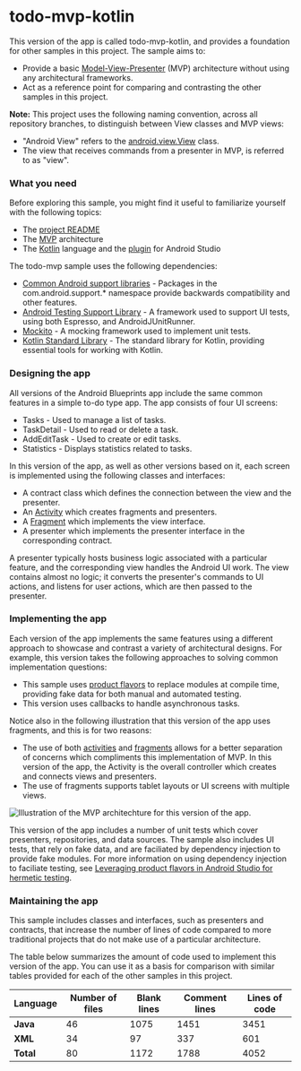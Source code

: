 # todo-mvp-kotlin

This version of the app is called todo-mvp-kotlin, and provides a foundation for other samples in this project. The sample aims to:

* Provide a basic [Model-View-Presenter](https://en.wikipedia.org/wiki/Model%E2%80%93view%E2%80%93presenter) (MVP) architecture without using any architectural frameworks.
* Act as a reference point for comparing and contrasting the other samples in this project.

**Note:** This project uses the following naming convention, across all repository branches, to distinguish between View classes and MVP views:

* "Android View" refers to the [android.view.View](https://developer.android.com/reference/android/view/View.html) class.
* The view that receives commands from a presenter in MVP, is referred to as "view".

### What you need

Before exploring this sample, you might find it useful to familiarize yourself with the following topics:

* The [project README](https://github.com/googlesamples/android-architecture/tree/master)
* The [MVP](https://en.wikipedia.org/wiki/Model%E2%80%93view%E2%80%93presenter) architecture
* The [Kotlin](https://kotlinlang.org/) language and the [plugin](https://kotlinlang.org/docs/tutorials/kotlin-android.html) for Android Studio
  
The todo-mvp sample uses the following dependencies:
* [Common Android support libraries](https://developer.android.com/topic/libraries/support-library/index.html) -  Packages in the com.android.support.* namespace provide backwards compatibility and other features.
* [Android Testing Support Library](https://developer.android.com/topic/libraries/testing-support-library/index.html) -  A framework used to support UI tests, using both Espresso, and AndroidJUnitRunner.
* [Mockito](http://site.mockito.org/) - A mocking framework used to implement unit tests.
* [Kotlin Standard Library](https://kotlinlang.org/api/latest/jvm/stdlib/) - The standard library for Kotlin, providing essential tools for working with Kotlin.

### Designing the app

All versions of the Android Blueprints app include the same common features in a simple to-do type app. The app consists of four UI screens: 
* Tasks - Used to manage a list of tasks.
* TaskDetail - Used to read or delete a task.
* AddEditTask - Used to create or edit tasks.
* Statistics - Displays statistics related to tasks.

In this version of the app, as well as other versions based on it, each screen is implemented using the following classes and interfaces:

* A contract class which defines the connection between the view and the presenter.
* An [Activity](https://developer.android.com/reference/android/app/Activity.html) which creates fragments and presenters.
* A [Fragment](https://developer.android.com/reference/android/app/Fragment.html) which implements the view interface.
* A presenter which implements the presenter interface in the corresponding contract.

A presenter typically hosts business logic associated with a particular feature, and the corresponding view handles the Android UI work. The view contains almost no logic; it converts the presenter's commands to UI actions, and listens for user actions, which are then passed to the presenter.

### Implementing the app

Each version of the app implements the same features using a different approach to showcase and contrast a variety of architectural designs. For example, this version takes the following approaches to solving common implementation questions:

* This sample uses [product flavors](https://developer.android.com/studio/build/build-variants.html) to replace modules at compile time, providing fake data for both manual and automated testing. 
* This version uses callbacks to handle asynchronous tasks. 

Notice also in the following illustration that this version of the app uses fragments, and this is for two reasons:

* The use of both [activities](https://developer.android.com/guide/components/activities/index.html) and [fragments](https://developer.android.com/guide/components/fragments.html) allows for a better separation of concerns which compliments this implementation of MVP. In this version of the app, the Activity is the overall controller which creates and connects views and presenters.
* The use of fragments supports tablet layouts or UI screens with multiple views.

<img src="https://github.com/googlesamples/android-architecture/wiki/images/mvp.png" alt="Illustration of the MVP architechture for this version of the app."/>

This version of the app includes a number of unit tests which cover presenters, repositories, and data sources. The sample also includes UI tests, that rely on fake data, and are faciliated by dependency injection to provide fake modules. For more information on using dependency injection to faciliate testing, see [Leveraging product flavors in Android Studio for hermetic testing](https://android-developers.googleblog.com/2015/12/leveraging-product-flavors-in-android.html).

### Maintaining the app

This sample includes classes and interfaces, such as presenters and contracts, that increase the number of lines of code compared to more traditional projects that do not make use of a particular architecture.

The table below summarizes the amount of code used to implement this version of the app. You can use it as a basis for comparison with similar tables provided for each of the other samples in this project.

| Language      | Number of files | Blank lines | Comment lines | Lines of code |
| ------------- | --------------- | ----------- | ------------- | ------------- |
| **Java**      |               46|         1075|           1451|           3451|
| **XML**       |               34|           97|            337|            601|
| **Total**     |               80|         1172|           1788|           4052|
